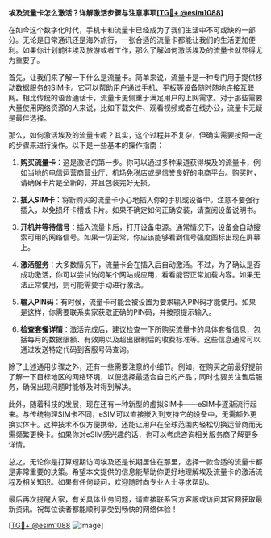 **埃及流量卡怎么激活？详解激活步骤与注意事项[[TG💪+ @esim1088](https://t.me/s/esim1088)]**

在如今这个数字化时代，手机卡和流量卡已经成为了我们生活中不可或缺的一部分。无论是日常通讯还是海外旅行，一张合适的流量卡都能让我们的生活更加便利。如果你计划前往埃及旅游或者工作，那么了解如何激活埃及的流量卡就显得尤为重要了。

首先，让我们来了解一下什么是流量卡。简单来说，流量卡是一种专门用于提供移动数据服务的SIM卡。它可以帮助用户通过手机、平板等设备随时随地连接互联网。相比传统的语音通话卡，流量卡更侧重于满足用户的上网需求。对于那些需要大量使用网络资源的人来说，比如下载文件、观看视频或者在线办公，流量卡无疑是最佳选择。

那么，如何激活埃及的流量卡呢？其实，这个过程并不复杂，但确实需要按照一定的步骤来进行操作。以下是一些基本的操作指南：

1. **购买流量卡**：这是激活的第一步。你可以通过多种渠道获得埃及的流量卡，例如当地的电信运营商营业厅、机场免税店或是信誉良好的电商平台。购买时，请确保卡片是全新的，并且包装完好无损。

2. **插入SIM卡**：将新购买的流量卡小心地插入你的手机或设备中。注意不要强行插入，以免损坏卡槽或卡片。如果不确定如何正确安装，请查阅设备说明书。

3. **开机并等待信号**：插入流量卡后，打开设备电源。通常情况下，设备会自动搜索可用的网络信号。如果一切正常，你应该能够看到信号强度图标出现在屏幕上。

4. **激活服务**：大多数情况下，流量卡会在插入后自动激活。不过，为了确认是否成功激活，你可以尝试访问某个网站或应用，看看能否正常加载内容。如果无法正常使用，则可能需要手动进行激活。

5. **输入PIN码**：有时候，流量卡可能会被设置为要求输入PIN码才能使用。如果是这样，你需要联系卖家获取正确的PIN码，并按照提示输入。

6. **检查套餐详情**：激活完成后，建议检查一下所购买流量卡的具体套餐信息，包括每月的数据限额、有效期以及超出限制后的收费标准等。这些信息通常可以通过发送特定代码到客服号码查询。

除了上述通用步骤之外，还有一些需要注意的小细节。例如，在购买之前最好提前了解一下目标地区的网络环境，以便选择最适合自己的产品；同时也要关注售后服务，确保出现问题时能够及时得到解决。

此外，随着科技的发展，现在还有一种新型的虚拟SIM卡——eSIM卡逐渐流行起来。与传统物理SIM卡不同，eSIM可以直接嵌入到支持它的设备中，无需额外更换实体卡。这种技术不仅方便携带，还能让用户在全球范围内轻松切换运营商而无需频繁更换卡。如果你对eSIM感兴趣的话，也可以考虑咨询相关服务商了解更多详情。

总之，无论你是打算短期访问埃及还是长期居住在那里，选择一款合适的流量卡都是非常重要的决策。希望本文提供的信息能帮助你更好地理解埃及流量卡的激活流程及相关知识。如果有任何疑问，欢迎随时向专业人士寻求帮助。

最后再次提醒大家，有关具体业务问题，请直接联系官方客服或访问其官网获取最新资讯。祝每位读者都能顺利享受到畅快的网络体验！

[[TG💪+ @esim1088](https://t.me/s/esim1088) ![Image](https://i.postimg.cc/4NQfJmqS/Snipaste-2025-05-13-00-14-12.png)]
